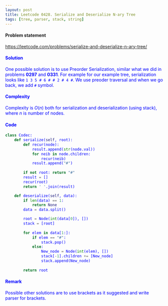 ```yaml
---
layout: post
title: Leetcode 0428. Serialize and Deserialize N-ary Tree
tags: [tree, parser, stack, string]
---
```


#### Problem statement

<a href="https://leetcode.com/problems/serialize-and-deserialize-n-ary-tree/"> <font color = blue>https://leetcode.com/problems/serialize-and-deserialize-n-ary-tree/

#### Solution
One possible solution is to use Preorder Serialization, similar what we did in problems **0297** and **0331**. For example for our example tree, serialization looks like `1 3 5 # 6 # # 2 # 4 #`. We use preoder traversal and when we go back, we add `#` symbol. 

#### Complexity
Complexity is $O(n)$ both for serialization and deserialization (using stack), where $n$ is number of nodes.

#### Code
```python
class Codec:
    def serialize(self, root):
        def recur(node):
            result.append(str(node.val))
            for neib in node.children:
                recur(neib)
            result.append("#")
        
        if not root: return "#"
        result = []
        recur(root)
        return ' '.join(result)

    def deserialize(self, data):
        if len(data) == 1:
            return None
        data = data.split()

        root = Node(int(data[0]), [])
        stack = [root]
        
        for elem in data[1:]:
            if elem == "#":
                stack.pop()
            else:
                New_node = Node(int(elem), [])
                stack[-1].children += [New_node]
                stack.append(New_node)
                
        return root
```

#### Remark
Possible other solutions are to use brackets as it suggested and write parser for brackets.
